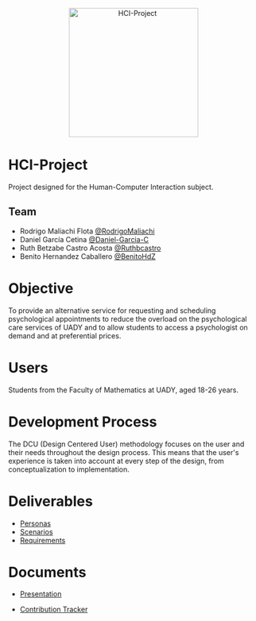 <p align="center">
<img src="https://i.imgur.com/lojS7Yw.png" alt="HCI-Project" height="260px" width="260px" />
</p>

# HCI-Project
Project designed for the Human-Computer Interaction subject.

## Team

- Rodrigo Maliachi Flota [@RodrigoMaliachi](https://github.com/RodrigoMaliachi "Click Here")
- Daniel García Cetina [@Daniel-Garcia-C](https://github.com/Daniel-Garcia-C "Click Here")
- Ruth Betzabe Castro Acosta [@Ruthbcastro](https://github.com/Ruthbcastro "Click Here")
- Benito Hernandez Caballero [@BenitoHdZ](https://github.com/BenitoHdZ "Click Here")

# Objective
To provide an alternative service for requesting and scheduling psychological appointments to reduce the overload on the psychological care services of UADY and to allow students to access a psychologist on demand and at preferential prices.

# Users
Students from the Faculty of Mathematics at UADY, aged 18-26 years.

# Development Process
The DCU (Design Centered User) methodology focuses on the user and their needs throughout the design process. This means that the user's experience is taken into account at every step of the design, from conceptualization to implementation.

# Deliverables
- [Personas](/Artefactos/Personas/ "Click Here")
- [Scenarios](/Artefactos/Escenarios/ "Click Here")
- [Requirements](/Artefactos/Requisitos/requirements.md "Click Here")

# Documents 
- [Presentation](https://youtu.be/zKvRnGvW3SE "Click Here")

- [Contribution Tracker](/Artefactos/Tracker%20Contribución/ "Click Here")
